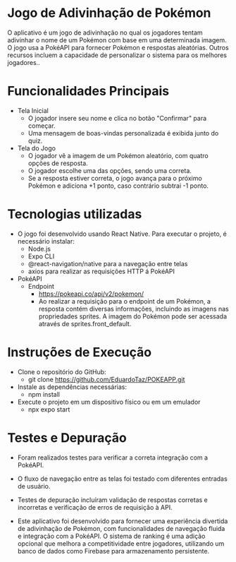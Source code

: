 # Jogo de Adivinhação de Pokémon
  O aplicativo é um jogo de adivinhação no qual os jogadores tentam adivinhar o nome de um Pokémon com base em uma determinada imagem. O jogo usa a PokéAPI para fornecer Pokémon e respostas aleatórias. Outros recursos incluem a capacidade de personalizar o sistema para os melhores jogadores..

# Funcionalidades Principais
  * Tela Inicial
    * O jogador insere seu nome e clica no botão "Confirmar" para começar.
    * Uma mensagem de boas-vindas personalizada é exibida junto do quiz.
  * Tela do Jogo
    * O jogador vê a imagem de um Pokémon aleatório, com quatro opções de resposta.
    * O jogador escolhe uma das opções, sendo uma correta.
    * Se a resposta estiver correta, o jogo avança para o próximo Pokémon e adiciona +1 ponto, caso contrário subtrai -1 ponto.

# Tecnologias utilizadas
  * O jogo foi desenvolvido usando React Native. Para executar o projeto, é necessário instalar:
    * Node.js
    * Expo CLI
    * @react-navigation/native para a navegação entre telas
    * axios para realizar as requisições HTTP á PokéAPI
  * PokéAPI
    * Endpoint
      * https://pokeapi.co/api/v2/pokemon/
      * Ao realizar a requisição para o endpoint de um Pokémon, a resposta contém diversas informações, incluindo as imagens nas propriedades sprites. A imagem do Pokémon pode ser acessada através de sprites.front_default.

# Instruções de Execução
  * Clone o repositório do GitHub:
    * git clone https://github.com/EduardoTaz/POKEAPP.git
  * Instale as dependências necessárias:
    * npm install 
  * Execute o projeto em um dispositivo físico ou em um emulador
    * npx expo start

# Testes e Depuração
  * Foram realizados testes para verificar a correta integração com a PokéAPI.
  * O fluxo de navegação entre as telas foi testado com diferentes entradas de usuário.
  * Testes de depuração incluíram validação de respostas corretas e incorretas e verificação de erros de requisição à API.

* Este aplicativo foi desenvolvido para fornecer uma experiência divertida de adivinhação de Pokémon, com funcionalidades de navegação fluida e integração com a PokéAPI. O sistema de ranking é uma adição opcional que melhora a competitividade entre jogadores, utilizando um banco de dados como Firebase para armazenamento persistente.
